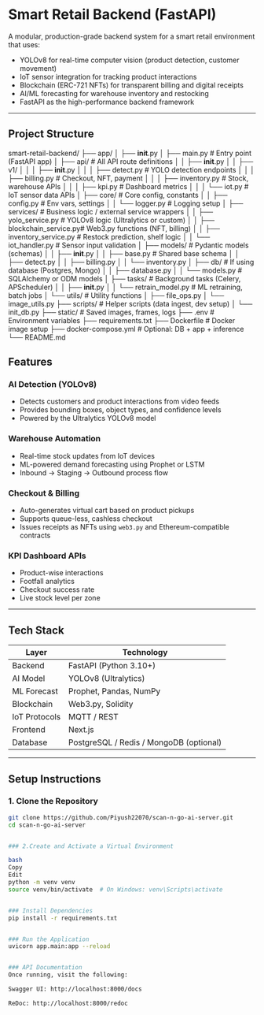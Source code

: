 # Smart Retail Backend (FastAPI)

A modular, production-grade backend system for a smart retail environment that uses:

- YOLOv8 for real-time computer vision (product detection, customer movement)
- IoT sensor integration for tracking product interactions
- Blockchain (ERC-721 NFTs) for transparent billing and digital receipts
- AI/ML forecasting for warehouse inventory and restocking
- FastAPI as the high-performance backend framework

---

## Project Structure

smart-retail-backend/
├── app/
│   ├── __init__.py
│   ├── main.py                  # Entry point (FastAPI app)
│   ├── api/                     # All API route definitions
│   │   ├── __init__.py
│   │   ├── v1/
│   │   │   ├── __init__.py
│   │   │   ├── detect.py        # YOLO detection endpoints
│   │   │   ├── billing.py       # Checkout, NFT, payment
│   │   │   ├── inventory.py     # Stock, warehouse APIs
│   │   │   ├── kpi.py           # Dashboard metrics
│   │   │   └── iot.py           # IoT sensor data APIs
│   ├── core/                    # Core config, constants
│   │   ├── config.py            # Env vars, settings
│   │   └── logger.py            # Logging setup
│   ├── services/                # Business logic / external service wrappers
│   │   ├── yolo_service.py      # YOLOv8 logic (Ultralytics or custom)
│   │   ├── blockchain_service.py# Web3.py functions (NFT, billing)
│   │   ├── inventory_service.py # Restock prediction, shelf logic
│   │   └── iot_handler.py       # Sensor input validation
│   ├── models/                  # Pydantic models (schemas)
│   │   ├── __init__.py
│   │   ├── base.py              # Shared base schema
│   │   ├── detect.py
│   │   ├── billing.py
│   │   └── inventory.py
│   ├── db/                      # If using database (Postgres, Mongo)
│   │   ├── database.py
│   │   └── models.py            # SQLAlchemy or ODM models
│   ├── tasks/                   # Background tasks (Celery, APScheduler)
│   │   ├── __init__.py
│   │   └── retrain_model.py     # ML retraining, batch jobs
│   └── utils/                   # Utility functions
│       ├── file_ops.py
│       └── image_utils.py
├── scripts/                     # Helper scripts (data ingest, dev setup)
│   └── init_db.py
├── static/                      # Saved images, frames, logs
├── .env                         # Environment variables
├── requirements.txt
├── Dockerfile                   # Docker image setup
├── docker-compose.yml           # Optional: DB + app + inference
└── README.md


## Features

### AI Detection (YOLOv8)
- Detects customers and product interactions from video feeds
- Provides bounding boxes, object types, and confidence levels
- Powered by the Ultralytics YOLOv8 model

### Warehouse Automation
- Real-time stock updates from IoT devices
- ML-powered demand forecasting using Prophet or LSTM
- Inbound → Staging → Outbound process flow

### Checkout & Billing
- Auto-generates virtual cart based on product pickups
- Supports queue-less, cashless checkout
- Issues receipts as NFTs using `web3.py` and Ethereum-compatible contracts

### KPI Dashboard APIs
- Product-wise interactions
- Footfall analytics
- Checkout success rate
- Live stock level per zone

---

## Tech Stack

| Layer        | Technology             |
|--------------|------------------------|
| Backend      | FastAPI (Python 3.10+) |
| AI Model     | YOLOv8 (Ultralytics)   |
| ML Forecast  | Prophet, Pandas, NumPy |
| Blockchain   | Web3.py, Solidity      |
| IoT Protocols| MQTT / REST            |
| Frontend     | Next.js                |
| Database     | PostgreSQL / Redis / MongoDB (optional) |

---

## Setup Instructions

### 1. Clone the Repository
```bash
git clone https://github.com/Piyush22070/scan-n-go-ai-server.git
cd scan-n-go-ai-server


### 2.Create and Activate a Virtual Environment

bash
Copy
Edit
python -m venv venv
source venv/bin/activate  # On Windows: venv\Scripts\activate


### Install Dependencies
pip install -r requirements.txt


### Run the Application
uvicorn app.main:app --reload


### API Documentation
Once running, visit the following:

Swagger UI: http://localhost:8000/docs

ReDoc: http://localhost:8000/redoc